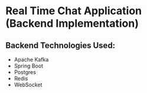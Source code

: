 # Real Time Chat Application (Backend Implementation)
## Backend Technologies Used:
- Apache Kafka 
- Spring Boot 
- Postgres
- Redis
- WebSocket